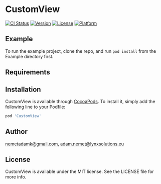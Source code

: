 # CustomView

[![CI Status](https://img.shields.io/travis/nemetadamk@gmail.com/CustomView.svg?style=flat)](https://travis-ci.org/nemetadamk@gmail.com/CustomView)
[![Version](https://img.shields.io/cocoapods/v/CustomView.svg?style=flat)](https://cocoapods.org/pods/CustomView)
[![License](https://img.shields.io/cocoapods/l/CustomView.svg?style=flat)](https://cocoapods.org/pods/CustomView)
[![Platform](https://img.shields.io/cocoapods/p/CustomView.svg?style=flat)](https://cocoapods.org/pods/CustomView)

## Example

To run the example project, clone the repo, and run `pod install` from the Example directory first.

## Requirements

## Installation

CustomView is available through [CocoaPods](https://cocoapods.org). To install
it, simply add the following line to your Podfile:

```ruby
pod 'CustomView'
```

## Author

nemetadamk@gmail.com, adam.nemet@lynxsolutions.eu

## License

CustomView is available under the MIT license. See the LICENSE file for more info.
